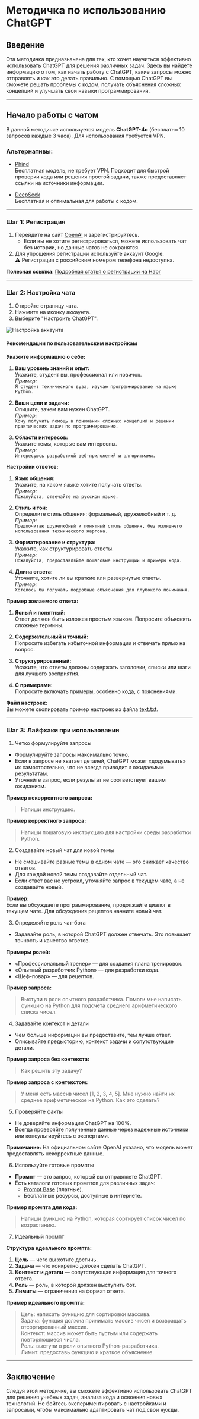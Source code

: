# Методичка по использованию ChatGPT

## Введение

Эта методичка предназначена для тех, кто хочет научиться эффективно использовать ChatGPT для решения различных задач. Здесь вы найдете информацию о том, как начать работу с ChatGPT, какие запросы можно отправлять и как это делать правильно. С помощью ChatGPT вы сможете решать проблемы с кодом, получать объяснения сложных концепций и улучшать свои навыки программирования.

---

## Начало работы с чатом

В данной методичке используется модель **ChatGPT-4o** (бесплатно 10 запросов каждые 3 часа). Для использования требуется VPN. 

### Альтернативы:
- [Phind](https://www.phind.com/)  
  Бесплатная модель, не требует VPN. Подходит для быстрой проверки кода или решения простой задачи, также предоставляет ссылки на источники информации.
  
- [DeepSeek](https://chat.deepseek.com/)  
  Бесплатная и оптимальная для работы с кодом.

---

### Шаг 1: Регистрация

1. Перейдите на сайт [OpenAI](https://openai.com) и зарегистрируйтесь.  
   - Если вы не хотите регистрироваться, можете использовать чат без истории, но данные чатов не сохранятся.
2. Для упрощения регистрации используйте аккаунт Google.  
    ⚠️ Регистрация с российским номером телефона недоступна.

**Полезная ссылка**: [Подробная статья о регистрации на Habr](https://habr.com/ru/articles/755896/)

---

### Шаг 2: Настройка чата

1. Откройте страницу чата.
2. Нажмите на иконку аккаунта.
3. Выберите "Настроить ChatGPT".

![Настройка аккаунта](assets/images/account.png)

#### Рекомендации по пользовательским настройкам

**Укажите информацию о себе:**
1. **Ваш уровень знаний и опыт:**  
   Укажите, студент вы, профессионал или новичок.  
   _Пример:_  
   `Я студент технического вуза, изучаю программирование на языке Python.`
   
2. **Ваши цели и задачи:**  
   Опишите, зачем вам нужен ChatGPT.  
   _Пример:_  
   `Хочу получить помощь в понимании сложных концепций и решении практических задач по программированию.`
   
3. **Области интересов:**  
   Укажите темы, которые вам интересны.  
   _Пример:_  
   `Интересуюсь разработкой веб-приложений и алгоритмами.`


**Настройки ответов:**
1. **Язык общения:**  
   Укажите, на каком языке хотите получать ответы.  
   _Пример:_  
   `Пожалуйста, отвечайте на русском языке.`
   
2. **Стиль и тон:**  
   Определите стиль общения: формальный, дружелюбный и т. д.  
   _Пример:_  
   `Предпочитаю дружелюбный и понятный стиль общения, без излишнего использования технического жаргона.`
   
3. **Форматирование и структура:**  
   Укажите, как структурировать ответы.  
   _Пример:_  
   `Пожалуйста, предоставляйте пошаговые инструкции и примеры кода.`
   
4. **Длина ответа:**  
   Уточните, хотите ли вы краткие или развернутые ответы.  
   _Пример:_  
   `Хотелось бы получать подробные объяснения для глубокого понимания.`


**Пример желаемого ответа:**
1. **Ясный и понятный:**  
   Ответ должен быть изложен простым языком. Попросите объяснять сложные термины.  

2. **Содержательный и точный:**  
   Попросите избегать избыточной информации и отвечать прямо на вопрос.

3. **Структурированный:**  
   Укажите, что ответы должны содержать заголовки, списки или шаги для лучшего восприятия.  

4. **С примерами:**  
   Попросите включать примеры, особенно кода, с пояснениями.  

**Файл настроек:**  
Вы можете скопировать пример настроек из файла [text.txt](./text.txt).

---

### Шаг 3: Лайфхаки при использовании


 1. Четко формулируйте запросы

- Формулируйте запросы максимально точно.  
- Если в запросе не хватает деталей, ChatGPT может «додумывать» их самостоятельно, что не всегда приводит к ожидаемым результатам.  
- Уточняйте запрос, если результат не соответствует вашим ожиданиям.  

**Пример некорректного запроса:**
> Напиши инструкцию.  

**Пример корректного запроса:**
> Напиши пошаговую инструкцию для настройки среды разработки Python.


 2. Создавайте новый чат для новой темы

- Не смешивайте разные темы в одном чате — это снижает качество ответов.  
- Для каждой новой темы создавайте отдельный чат.  
- Если ответ вас не устроил, уточняйте запрос в текущем чате, а не создавайте новый.  

**Пример:**  
Если вы обсуждаете программирование, продолжайте диалог в текущем чате. Для обсуждения рецептов начните новый чат.

 3. Определяйте роль чат-бота

- Задавайте роль, в которой ChatGPT должен отвечать. Это повышает точность и качество ответов.  

**Примеры ролей:**  
- «Профессиональный тренер» — для создания плана тренировок.  
- «Опытный разработчик Python» — для разработки кода.  
- «Шеф-повар» — для рецептов.

**Пример запроса:**
> Выступи в роли опытного разработчика. Помоги мне написать функцию на Python для подсчета среднего арифметического списка чисел.

 4. Задавайте контекст и детали

- Чем больше информации вы предоставите, тем лучше ответ.  
- Описывайте предысторию, контекст задачи и сопутствующие детали.  

**Пример запроса без контекста:**
> Как решить эту задачу?  

**Пример запроса с контекстом:**
> У меня есть массив чисел [1, 2, 3, 4, 5]. Мне нужно найти их среднее арифметическое на Python. Как это сделать?

 5. Проверяйте факты

- Не доверяйте информации ChatGPT на 100%.  
- Всегда проверяйте полученные данные через надежные источники или консультируйтесь с экспертами.  

**Примечание:** На официальном сайте OpenAI указано, что модель может предоставлять некорректные данные.

 6. Используйте готовые промпты

- **Промпт** — это запрос, который вы отправляете ChatGPT.  
- Есть каталоги готовых промптов для различных задач:
  - [Prompt Base](https://promptbase.com/) (платные).
  - Бесплатные ресурсы, доступные в интернете.

**Пример промпта для кода:**
> Напиши функцию на Python, которая сортирует список чисел по возрастанию.

 7. Идеальный промпт

**Структура идеального промпта:**
1. **Цель** — чего вы хотите достичь.  
2. **Задача** — что конкретно должен сделать ChatGPT.  
3. **Контекст и детали** — сопутствующая информация для точного ответа.  
4. **Роль** — роль, в которой должен выступить бот.  
5. **Лимиты** — ограничения на формат ответа.

**Пример идеального промпта:**
> Цель: написать функцию для сортировки массива.  
> Задача: функция должна принимать массив чисел и возвращать отсортированный массив.  
> Контекст: массив может быть пустым или содержать повторяющиеся числа.  
> Роль: выступи в роли опытного Python-разработчика.  
> Лимит: предоставь функцию и краткое объяснение.

---

## Заключение

Следуя этой методичке, вы сможете эффективно использовать ChatGPT для решения учебных задач, анализа кода и освоения новых технологий. Не бойтесь экспериментировать с настройками и запросами, чтобы максимально адаптировать чат под свои нужды.
